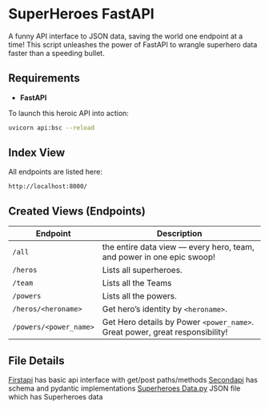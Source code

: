 # SuperHeroes FastAPI

A funny API interface to JSON data, 
saving the world one endpoint at a time! This script unleashes the power of FastAPI to wrangle superhero data faster than a speeding bullet.

## Requirements
- **FastAPI** 

To launch this heroic API into action:
```bash
uvicorn api:bsc --reload
```

## Index View
All endpoints are listed here:
```
http://localhost:8000/
```

## Created Views (Endpoints)
| Endpoint | Description |
|----------|-------------|
| `/all` |  the entire data view — every hero, team, and power in one epic swoop! |
| `/heros` | Lists all superheroes. |
| `/team` | Lists all the Teams |
| `/powers` | Lists all the powers. |
| `/heros/<heroname>` | Get hero’s identity by `<heroname>`. |
| `/powers/<power_name>` | Get Hero details by Power `<power_name>`. Great power, great responsibility! |


## File Details

[Firstapi](https://github.com/srisreedhar/FastAPI/blob/main/Basic/firstapi.py) has basic api interface with get/post paths/methods
[Secondapi](https://github.com/srisreedhar/FastAPI/blob/main/Basic/secondapi.py) has schema and pydantic implementations
[Superheroes Data.py](https://github.com/srisreedhar/FastAPI/blob/main/Basic/data/superheros.py) JSON file which has Superheroes data